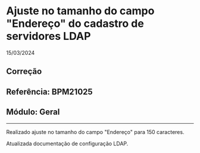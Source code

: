 # Ajuste no tamanho do campo "Endereço" do cadastro de servidores LDAP
15/03/2024
## Correção
## Referência: BPM21025
## Módulo: Geral
***

Realizado ajuste no tamanho do campo "Endereço" para 150 caracteres.

Atualizada documentação de configuração LDAP.